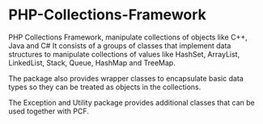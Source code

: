 # PHP-Collections-Framework
PHP Collections Framework, manipulate collections of objects like C++, Java and C#
It consists of a groups of classes that implement data structures to manipulate collections of values like HashSet, ArrayList, LinkedList, Stack, Queue, HashMap and TreeMap.

The package also provides wrapper classes to encapsulate basic data types so they can be treated as objects in the collections.

The Exception and Utility package provides additional classes that can be used together with PCF.
